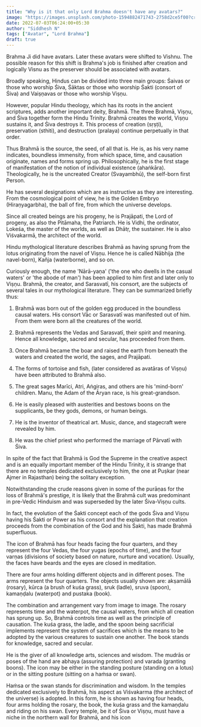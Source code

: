 ```yaml
---
title: "Why is it that only Lord Brahma doesn't have any avatars?"
image: "https://images.unsplash.com/photo-1594882471743-2758d2ce5f00?crop=entropy&cs=tinysrgb&fit=max&fm=jpg&ixid=MnwxMTc3M3wwfDF8c2VhcmNofDN8fGxvdHVzfGVufDB8fHx8MTY2MTIxODE1MA&ixlib=rb-1.2.1&q=80&w=2000"
date: 2022-07-03T06:24:00+05:30
author: "Siddhesh N"
tags: ["Avatar", "Lord Brahma"]
draft: true
---
```



Brahma Ji did have avatars. Later these avatars were shifted to Vishnu. The possible reason for this shift is Brahma's job is finished after creation and logically Visnu as the preserver should be associated with avatars.

Broadly speaking, Hindus can be divided into three main groups: Śaivas or those who worship Śiva, Śāktas or those who worship Śakti (consort of Śiva) and Vaiṣṇavas or those who worship Viṣṇu. 

However, popular Hindu theology, which has its roots in the ancient scriptures, adds another important deity, Brahmā. The three Brahmā, Viṣṇu, and Śiva together form the Hindu Trinity. Brahmā creates the world, Viṣṇu sustains it, and Śiva destroys it. This process of creation (sṛṣṭi), preservation (sthiti), and destruction (pralaya) continue perpetually in that order. 

Thus Brahmā is the source, the seed, of all that is. He is, as his very name indicates, boundless immensity, from which space, time, and causation originate, names and forms spring up. Philosophically, he is the first stage of manifestation of the notion of individual existence (ahaṅkāra). Theologically, he is the uncreated Creator (Svayambhū), the self-born first Person.

He has several designations which are as instructive as they are interesting. From the cosmological point of view, he is the Golden Embryo (Hiraṇyagarbha), the ball of fire, from which the universe develops.

Since all created beings are his progeny, he is Prajāpati, the Lord of progeny, as also the Pitāmaha, the Patriarch. He is Vidhi, the ordinator, Lokeśa, the master of the worlds, as well as Dhātṛ, the sustainer. He is also Viśvakarmā, the architect of the world. 
 
Hindu mythological literature describes Brahmā as having sprung from the lotus originating from the navel of Viṣṇu. Hence he is called Nābhija (the navel-born), Kañja (waterborne), and so on. 

Curiously enough, the name 'Nārā-yaṇa' ('the one who dwells in the casual waters' or 'the abode of man') has been applied to him first and later only to Viṣṇu. Brahmā, the creator, and Sarasvatī, his consort, are the subjects of several tales in our mythological literature. They can be summarized briefly thus:

1. Brahmā was born out of the golden egg produced in the boundless causal waters. His consort Vāc or Sarasvatī was manifested out of him. From them were born all the creatures of the world.

2. Brahmā represents the Vedas and Sarasvatī, their spirit and meaning. Hence all knowledge, sacred and secular, has proceeded from them.

3. Once Brahmā became the boar and raised the earth from beneath the waters and created the world, the sages, and Prajāpati.

4. The forms of tortoise and fish, (later considered as avatāras of Viṣṇu) have been attributed to Brahmā also.

5. The great sages Marīci, Atri, Aṅgiras, and others are his 'mind-born' children. Manu, the Adam of the Āryan race, is his great-grandson.

6. He is easily pleased with austerities and bestows boons on the supplicants, be they gods, demons, or human beings.

7. He is the inventor of theatrical art. Music, dance, and stagecraft were revealed by him.

8. He was the chief priest who performed the marriage of Pārvatī with Śiva.

In spite of the fact that Brahmā is God the Supreme in the creative aspect and is an equally important member of the Hindu Trinity, it is strange that there are no temples dedicated exclusively to him, the one at Puṣkar (near Ajmer in Rajasthan) being the solitary exception.

Notwithstanding the crude reasons given in some of the purāṇas for the loss of Brahmā's prestige, it is likely that the Brahmā cult was predominant in pre-Vedic Hinduism and was superseded by the later Śiva-Viṣṇu cults.

In fact, the evolution of the Śakti concept each of the gods Śiva and Viṣṇu having his Śakti or Power as his consort and the explanation that creation proceeds from the combination of the God and his Śakti, has made Brahmā superfluous.

The icon of Brahmā has four heads facing the four quarters, and they represent the four Vedas, the four yugas (epochs of time), and the four varṇas (divisions of society based on nature, nurture and vocation). Usually, the faces have beards and the eyes are closed in meditation. 

There are four arms holding different objects and in different poses. The arms represent the four quarters. The objects usually shown are: akṣamālā (rosary), kūrca (a brush of kuśa grass), sruk (ladle), sruva (spoon), kamaṇḍalu (waterpot) and pustaka (book). 

The combination and arrangement vary from image to image. The rosary represents time and the waterpot, the causal waters, from which all creation has sprung up. So, Brahmā controls time as well as the principle of causation. The kuśa grass, the ladle, and the spoon being sacrificial implements represent the system of sacrifices which is the means to be adopted by the various creatures to sustain one another. The book stands for knowledge, sacred and secular.

 He is the giver of all knowledge arts, sciences and wisdom. The mudrās or poses of the hand are abhaya (assuring protection) and varada (granting boons). The icon may be either in the standing posture (standing on a lotus) or in the sitting posture (sitting on a haṁsa or swan).
 
  Haṁsa or the swan stands for discrimination and wisdom. In the temples dedicated exclusively to Brahmā, his aspect as Viśvakarma (the architect of the universe) is adopted. In this form, he is shown as having four heads, four arms holding the rosary, the book, the kuśa grass and the kamaṇḍalu and riding on his swan. Every temple, be it of Śiva or Viṣṇu, must have a niche in the northern wall for Brahmā, and his icon
